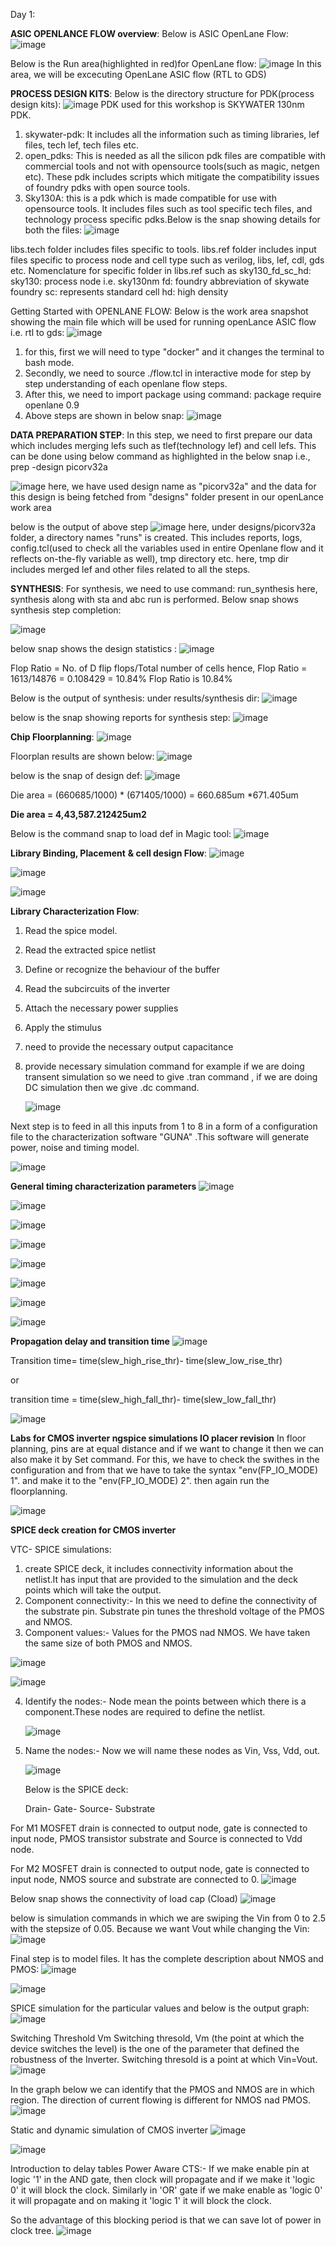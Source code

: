 Day 1:

**ASIC OPENLANCE FLOW overview**: 
Below is ASIC OpenLane Flow: 
![image](https://github.com/user-attachments/assets/ff0ad762-ca0d-4a73-bb43-07167fcd353e)

Below is the Run area(highlighted in red)for OpenLane flow: 
![image](https://github.com/user-attachments/assets/033655e9-be54-49c2-9616-b14995106182)
In this area, we will be excecuting OpenLane ASIC flow (RTL to GDS)



**PROCESS DESIGN KITS**:
Below is the directory structure for PDK(process design kits): 
![image](https://github.com/user-attachments/assets/0bfa1a24-4db9-40b4-b8f7-13b1f2079e24)
PDK used for this workshop is SKYWATER 130nm PDK. 
1. skywater-pdk: It includes all the information such as timing libraries, lef files, tech lef, tech files etc.
2. open_pdks: This is needed as all the silicon pdk files are compatible with commercial tools and not with opensource tools(such as magic, netgen etc). These pdk includes scripts which mitigate the compatibility issues of foundry pdks with open source tools.
3. Sky130A: this is a pdk which is made compatible for use with opensource tools. It includes files such as tool specific tech files, and technology process specific pdks.Below is the snap showing details for both the files:
![image](https://github.com/user-attachments/assets/6978d7c9-0cd3-4df3-b48d-c942afa7802d)

libs.tech folder includes files specific to tools. 
libs.ref folder includes input files specific to process node and cell type such as verilog, libs, lef, cdl, gds etc.
Nomenclature for specific folder in libs.ref such as sky130_fd_sc_hd: 
sky130: process node i.e. sky130nm
fd: foundry abbreviation of skywate foundry
sc: represents standard cell
hd: high density



Getting Started with OPENLANE FLOW:
Below is the work area snapshot showing the main file which will be used for running openLance ASIC flow i.e. rtl to gds: 
![image](https://github.com/user-attachments/assets/02ee84fb-2066-4fe3-a6cb-b06ce72986e5)

1. for this, first we will need to type "docker" and it changes the terminal to bash mode. 
2. Secondly, we need to source ./flow.tcl in interactive mode for step by step understanding of each openlane flow steps.
3. After this, we need to import package using command: package require openlane 0.9
4. Above steps are shown in below snap:
![image](https://github.com/user-attachments/assets/302f323a-1960-41ec-b9cd-4c9cf5c9c5de)



**DATA PREPARATION STEP**:
In this step, we need to first prepare our data which includes merging lefs such as tlef(technology lef) and cell lefs. This can be done using below command as highlighted in the below snap i.e., 
prep -design picorv32a

![image](https://github.com/user-attachments/assets/cbfa96b2-46ad-4f48-8830-7047cefff5ce)
here, we have used design name as "picorv32a" and the data for this design is being fetched from "designs" folder present in our openLance work area

below is the output of above step
![image](https://github.com/user-attachments/assets/fc398f49-a05b-4073-aef2-1f7595fb893d)
here, under designs/picorv32a folder, a directory names "runs" is created. This includes reports, logs, config.tcl(used to check all the variables used in entire Openlane flow and it reflects on-the-fly variable as well), tmp directory etc. here, tmp dir includes merged lef and other files related to all the steps. 



**SYNTHESIS**:
For synthesis, we need to use command: run_synthesis
here, synthesis along with sta and abc run is performed. 
Below snap shows synthesis step completion:

![image](https://github.com/user-attachments/assets/11aedbe7-2042-4de2-ac32-f4da8d7fc97d)

below snap shows the design statistics :
![image](https://github.com/user-attachments/assets/130a18f3-b6f9-446a-84eb-e934f2daddba)

Flop Ratio = No. of D flip flops/Total number of cells 
hence, Flop Ratio = 1613/14876 = 0.108429 = 10.84%
Flop Ratio is 10.84%

Below is the output of synthesis: under results/synthesis dir: 
![image](https://github.com/user-attachments/assets/d5bf3a78-e501-4335-bb27-5d13a29d2290)

below is the snap showing reports for synthesis step:
![image](https://github.com/user-attachments/assets/cc9b813f-74ad-49c8-aec2-1ea710c6bf58)


**Chip Floorplanning**:	
![image](https://github.com/user-attachments/assets/2f19d734-6921-49c9-9e7b-905ba8e3f1c2)

Floorplan results are shown below:
![image](https://github.com/user-attachments/assets/df822ffe-1ba1-4d1e-b922-dc12c2b8cc8c)

below is the snap of design def: 
![image](https://github.com/user-attachments/assets/0ca214bf-0bfa-483a-bf61-c0184d909456)

Die area = (660685/1000) * (671405/1000) 
          = 660.685um *671.405um
          
**Die area = 4,43,587.212425um2**


Below is the command snap to load def in Magic tool:
![image](https://github.com/user-attachments/assets/29b9c9e4-7b6e-430e-99b9-60f867f522fd)



**Library Binding, Placement** **& cell design Flow**:
 ![image](https://github.com/user-attachments/assets/838551ed-7f79-4a15-8f6a-893f06a893d3)

![image](https://github.com/user-attachments/assets/ec186a58-e795-4249-ab37-ddc0cf940cd4)

![image](https://github.com/user-attachments/assets/fecb3a5f-af0d-42e4-9a7d-ebee974ff5d4)

**Library Characterization Flow**:	
1. Read the spice model.
2. Read the extracted spice netlist
3. Define or recognize the behaviour of the buffer
4. Read the subcircuits of the inverter
5. Attach the necessary power supplies
6. Apply the stimulus
7. need to provide the necessary output capacitance
8. provide necessary simulation command for example if we are doing transent simulation so we need to give .tran command , if we are doing DC simulation then we give .dc command.

   ![image](https://github.com/user-attachments/assets/6f441ddc-4d13-4c05-b339-813dd01d9fa2)

Next step is to feed in all this inputs from 1 to 8 in a form of a configuration file to the characterization software "GUNA" .This software will generate power, noise and timing model.

![image](https://github.com/user-attachments/assets/a37f9111-9eba-4850-bb03-219c9aea54da)


**General timing characterization parameters**
![image](https://github.com/user-attachments/assets/86bb3bac-38e9-44a4-9193-9b40d23f07c6)

![image](https://github.com/user-attachments/assets/77fa454a-d60d-47a7-a1c0-5914ee7eeec8)

![image](https://github.com/user-attachments/assets/04284124-1e30-4cd7-a241-68eed7b3de9f)

![image](https://github.com/user-attachments/assets/f4697c27-0202-46cd-81ee-2b8664d03c51)

![image](https://github.com/user-attachments/assets/888f4630-29ef-4aad-b9cf-617a451c18ba)

![image](https://github.com/user-attachments/assets/98e5748d-9ab6-419e-9650-4ed172e634e9)

![image](https://github.com/user-attachments/assets/d1aea487-ed1f-4e6b-ba26-fae3f8c981ab)

![image](https://github.com/user-attachments/assets/b93e18d9-ad31-4bbd-904d-1385360795dd)



**Propagation delay and transition time**
![image](https://github.com/user-attachments/assets/55685a4e-669a-4d82-bcf1-c31679babb14)


Transition time= time(slew_high_rise_thr)- time(slew_low_rise_thr)

or

transition time = time(slew_high_fall_thr)- time(slew_low_fall_thr)

![image](https://github.com/user-attachments/assets/d4a49291-852f-43b9-b94b-7d538b7c9072)



**Labs for CMOS inverter ngspice simulations
IO placer revision**
In floor planning, pins are at equal distance and if we want to change it then we can also make it by Set command. For this, we have to check the swithes in the configuration and from that we have to take the syntax "env(FP_IO_MODE) 1". and make it to the "env(FP_IO_MODE) 2". then again run the floorplanning.

![image](https://github.com/user-attachments/assets/630e7543-ec50-41e6-9c28-d7dc073d4977)


**SPICE deck creation for CMOS inverter**

VTC- SPICE simulations:
1. create SPICE deck, it includes connectivity information about the netlist.It has input that are provided to the simulation and the deck points which will take the output.
2. Component connectivity:- In this we need to define the connectivity of the substrate pin. Substrate pin tunes the threshold voltage of the PMOS and NMOS.
3. Component values:- Values for the PMOS nad NMOS. We have taken the same size of both PMOS and NMOS.

![image](https://github.com/user-attachments/assets/a3b4d446-a4c8-4518-90fe-c4bc3e68529f)

![image](https://github.com/user-attachments/assets/c214ecc0-89f7-486c-96e4-3ce7f2af384b)

4. Identify the nodes:- Node mean the points between which there is a component.These nodes are required to define the netlist.

   ![image](https://github.com/user-attachments/assets/64d387af-c94a-449e-ba4b-871421e1ef99)

5. Name the nodes:- Now we will name these nodes as Vin, Vss, Vdd, out.

   ![image](https://github.com/user-attachments/assets/1f0da643-80fc-43b9-b6dc-41baab722843)

   Below is the SPICE deck:

    Drain- Gate- Source- Substrate

For M1 MOSFET drain is connected to output node, gate is connected to input node, PMOS transistor substrate and Source is connected to Vdd node.

For M2 MOSFET drain is connected to output node, gate is connected to input node, NMOS source and substrate are connected to 0. 
![image](https://github.com/user-attachments/assets/9ab0265f-61ca-4b4f-b172-47dce0b9f004)

Below snap shows the connectivity of load cap (Cload)
![image](https://github.com/user-attachments/assets/bbe61f03-1def-4746-8cdb-d73ba4b669d8)

 below is simulation commands in which we are swiping the Vin from 0 to 2.5 with the stepsize of 0.05. Because we want Vout while changing the Vin:
 ![image](https://github.com/user-attachments/assets/433a0102-6dee-4466-83b3-85839255fd2d)

Final step is to model files. It has the complete description about NMOS and PMOS:
![image](https://github.com/user-attachments/assets/c7571e34-f202-479b-af4a-f2bc95e8214d)

![image](https://github.com/user-attachments/assets/13e913c9-8dbc-4593-8cb2-8d025c40be56)

SPICE simulation for the particular values and below is the output graph:
![image](https://github.com/user-attachments/assets/216a0be8-3c58-410c-b18d-d11cb468c86d)


Switching Threshold Vm
Switching thresold, Vm (the point at which the device switches the level) is the one of the parameter that defined the robustness of the Inverter. Switching thresold is a point at which Vin=Vout.
![image](https://github.com/user-attachments/assets/b2b24ce4-a48c-4aee-9551-cc4388c4cf0a)

In the graph below we can identify that the PMOS and NMOS are in which region. The direction of current flowing is different for NMOS nad PMOS.
![image](https://github.com/user-attachments/assets/08fa2316-5b3b-402c-89ba-65d717a68e3b)


Static and dynamic simulation of CMOS inverter
![image](https://github.com/user-attachments/assets/4b5bb180-69a7-4b22-84fc-73f527b28bd9)

![image](https://github.com/user-attachments/assets/6291c5e2-1fda-400f-88a5-eaa296f52a4e)


Introduction to delay tables
Power Aware CTS:- If we make enable pin at logic '1' in the AND gate, then clock will propagate and if we make it 'logic 0' it will block the clock. Similarly in 'OR' gate if we make enable as 'logic 0' it will propagate and on making it 'logic 1' it will block the clock.

So the advantage of this blocking period is that we can save lot of power in clock tree.
![image](https://github.com/user-attachments/assets/f568caab-090c-4caa-aeb9-b6b6e2e361b1)

